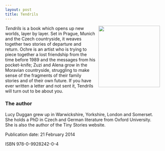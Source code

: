```yaml
---
layout: post
title: Tendrils
---
```



<img align="right" src="{{ site.baseurl }}/images/tendrils.jpg" style="width:200px; margin-left:10px"/>

*Tendrils* is a book which opens up new worlds, layer by layer. Set in Prague, Munich and the Czech countryside, it weaves together two stories of departure and return. Ochre is an artist who is trying to piece together a lost friendship from the time before 1989 and the messages from his pocket-knife; Zuzi and Alena grow in the Moravian countryside, struggling to make sense of the fragments of their family stories and of their own future. If you have ever written a letter and not sent it, Tendrils will turn out to be about you.

### The author
Lucy Duggan grew up in Warwickshire, Yorkshire, London and Somerset. She holds a PhD in Czech and German literature from Oxford University. She is also the author of the Tiny Stories website.

Publication date: 21 February 2014

ISBN 978-0-9928242-0-4
